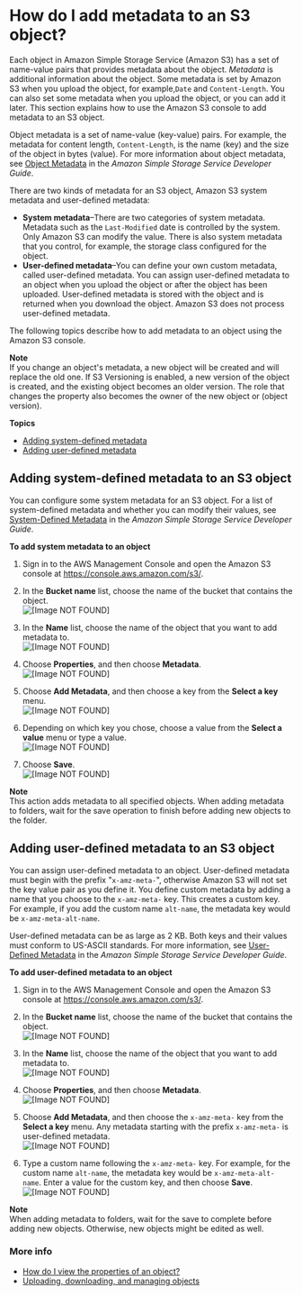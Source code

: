 # How do I add metadata to an S3 object?<a name="add-object-metadata"></a>

Each object in Amazon Simple Storage Service \(Amazon S3\) has a set of name\-value pairs that provides metadata about the object\. *Metadata* is additional information about the object\. Some metadata is set by Amazon S3 when you upload the object, for example,`Date` and `Content-Length`\. You can also set some metadata when you upload the object, or you can add it later\. This section explains how to use the Amazon S3 console to add metadata to an S3 object\.

Object metadata is a set of name\-value \(key\-value\) pairs\. For example, the metadata for content length, `Content-Length`, is the name \(key\) and the size of the object in bytes \(value\)\. For more information about object metadata, see [Object Metadata](https://docs.aws.amazon.com/AmazonS3/latest/dev/UsingMetadata.html#object-metadata) in the *Amazon Simple Storage Service Developer Guide*\.

There are two kinds of metadata for an S3 object, Amazon S3 system metadata and user\-defined metadata:
+ **System metadata**–There are two categories of system metadata\. Metadata such as the `Last-Modified` date is controlled by the system\. Only Amazon S3 can modify the value\. There is also system metadata that you control, for example, the storage class configured for the object\. 
+ **User\-defined metadata**–You can define your own custom metadata, called user\-defined metadata\. You can assign user\-defined metadata to an object when you upload the object or after the object has been uploaded\. User\-defined metadata is stored with the object and is returned when you download the object\. Amazon S3 does not process user\-defined metadata\. 

The following topics describe how to add metadata to an object using the Amazon S3 console\.

**Note**  
If you change an object's metadata, a new object will be created and will replace the old one\. If S3 Versioning is enabled, a new version of the object is created, and the existing object becomes an older version\. The role that changes the property also becomes the owner of the new object or \(object version\)\.

**Topics**
+ [Adding system\-defined metadata](#add-object-metadata-system)
+ [Adding user\-defined metadata](#add-object-metadata-user-defined)

## Adding system\-defined metadata to an S3 object<a name="add-object-metadata-system"></a>

You can configure some system metadata for an S3 object\. For a list of system\-defined metadata and whether you can modify their values, see [System\-Defined Metadata](https://docs.aws.amazon.com/AmazonS3/latest/dev/UsingMetadata.html#SysMetadata) in the *Amazon Simple Storage Service Developer Guide*\.

**To add system metadata to an object**

1. Sign in to the AWS Management Console and open the Amazon S3 console at [https://console\.aws\.amazon\.com/s3/](https://console.aws.amazon.com/s3/)\.

1. In the **Bucket name** list, choose the name of the bucket that contains the object\.  
![\[Image NOT FOUND\]](http://docs.aws.amazon.com/AmazonS3/latest/user-guide/images/choose-bucket-name.png)

1. In the **Name** list, choose the name of the object that you want to add metadata to\.  
![\[Image NOT FOUND\]](http://docs.aws.amazon.com/AmazonS3/latest/user-guide/images/object-name-select.png)

1. Choose **Properties**, and then choose **Metadata**\.  
![\[Image NOT FOUND\]](http://docs.aws.amazon.com/AmazonS3/latest/user-guide/images/object-properties-tab.png)

1. Choose **Add Metadata**, and then choose a key from the **Select a key** menu\.  
![\[Image NOT FOUND\]](http://docs.aws.amazon.com/AmazonS3/latest/user-guide/images/add-metadata.png)

1. Depending on which key you chose, choose a value from the **Select a value** menu or type a value\.  
![\[Image NOT FOUND\]](http://docs.aws.amazon.com/AmazonS3/latest/user-guide/images/add-metadata-value.png)

1. Choose **Save**\.   
![\[Image NOT FOUND\]](http://docs.aws.amazon.com/AmazonS3/latest/user-guide/images/add-metadata-save.png)

**Note**  
This action adds metadata to all specified objects\. When adding metadata to folders, wait for the save operation to finish before adding new objects to the folder\.

## Adding user\-defined metadata to an S3 object<a name="add-object-metadata-user-defined"></a>

You can assign user\-defined metadata to an object\. User\-defined metadata must begin with the prefix "`x-amz-meta-`", otherwise Amazon S3 will not set the key value pair as you define it\. You define custom metadata by adding a name that you choose to the `x-amz-meta-` key\. This creates a custom key\. For example, if you add the custom name `alt-name`, the metadata key would be `x-amz-meta-alt-name`\. 

User\-defined metadata can be as large as 2 KB\. Both keys and their values must conform to US\-ASCII standards\. For more information, see [User\-Defined Metadata](https://docs.aws.amazon.com/AmazonS3/latest/dev/UsingMetadata.html#UserMetadata) in the *Amazon Simple Storage Service Developer Guide*\.

**To add user\-defined metadata to an object**

1. Sign in to the AWS Management Console and open the Amazon S3 console at [https://console\.aws\.amazon\.com/s3/](https://console.aws.amazon.com/s3/)\.

1. In the **Bucket name** list, choose the name of the bucket that contains the object\.  
![\[Image NOT FOUND\]](http://docs.aws.amazon.com/AmazonS3/latest/user-guide/images/choose-bucket-name.png)

1. In the **Name** list, choose the name of the object that you want to add metadata to\.  
![\[Image NOT FOUND\]](http://docs.aws.amazon.com/AmazonS3/latest/user-guide/images/object-name-select.png)

1. Choose **Properties**, and then choose **Metadata**\.  
![\[Image NOT FOUND\]](http://docs.aws.amazon.com/AmazonS3/latest/user-guide/images/object-properties-tab.png)

1. Choose **Add Metadata**, and then choose the `x-amz-meta-` key from the **Select a key** menu\. Any metadata starting with the prefix `x-amz-meta-` is user\-defined metadata\.  
![\[Image NOT FOUND\]](http://docs.aws.amazon.com/AmazonS3/latest/user-guide/images/add-metadata-user-defined.png)

1. Type a custom name following the `x-amz-meta-` key\. For example, for the custom name `alt-name`, the metadata key would be `x-amz-meta-alt-name`\. Enter a value for the custom key, and then choose **Save**\.  
![\[Image NOT FOUND\]](http://docs.aws.amazon.com/AmazonS3/latest/user-guide/images/add-metadata-user-defined-value.png)

**Note**  
When adding metadata to folders, wait for the save to complete before adding new objects\. Otherwise, new objects might be edited as well\.

### More info<a name="add-object-metadata-user-defined-moreinfo"></a>
+  [How do I view the properties of an object?](view-object-properties.md)
+  [Uploading, downloading, and managing objects](upload-download-objects.md)